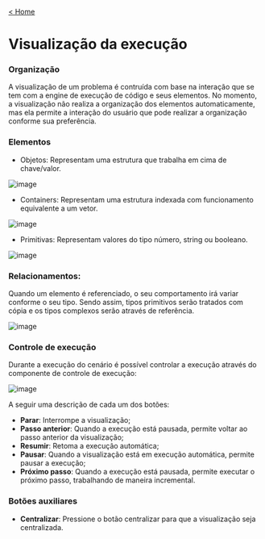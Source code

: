 [< Home](/smalg-platform)

# Visualização da execução

### Organização

A visualização de um problema é contruída com base na interação que se tem com a engine de execução de código e seus elementos. No momento, a visualização não realiza a organização dos elementos automaticamente, mas ela permite a interação do usuário que pode realizar a organização conforme sua preferência.

### Elementos

- Objetos: Representam uma estrutura que trabalha em cima de chave/valor.

![image](https://drive.google.com/u/0/uc?id=1G0VTm_wsSeSxle9P6rCsg6q-yPcM4JCf&export=download)

- Containers: Representam uma estrutura indexada com funcionamento equivalente a um vetor.

![image](https://drive.google.com/u/0/uc?id=1036f3xE9rq6UcJMoVS825v1aRxBH-qqx&export=download)

- Primitivas: Representam valores do tipo número, string ou booleano.
  
![image](https://drive.google.com/u/0/uc?id=18rsuyPpAgrMzHB7l4Tql1siwIvM_t-5-&export=download)

### Relacionamentos:

Quando um elemento é referenciado, o seu comportamento irá variar conforme o seu tipo. Sendo assim, tipos primitivos serão tratados com cópia e os tipos complexos serão através de referência.

![image](https://drive.google.com/u/0/uc?id=1bnx3X7anVbhw5kfMkpjaY2rYX-T5-jkw&export=download)

### Controle de execução

Durante a execução do cenário é possível controlar a execução através do componente de controle de execução: 

![image](https://drive.google.com/u/0/uc?id=13TMGBxZ12QRu6dko1Ttek2nEf8uzFP5I&export=download)

A seguir uma descrição de cada um dos botões:

* **Parar**: Interrompe a visualização;
* **Passo anterior**: Quando a execução está pausada, permite voltar ao passo anterior da visualização;
* **Resumir**: Retoma a execução automática;
* **Pausar**: Quando a visualização está em execução automática, permite pausar a execução;
* **Próximo passo**: Quando a execução está pausada, permite executar o próximo passo, trabalhando de maneira incremental.

### Botões auxiliares

* **Centralizar**: Pressione o botão centralizar para que a visualização seja centralizada.
